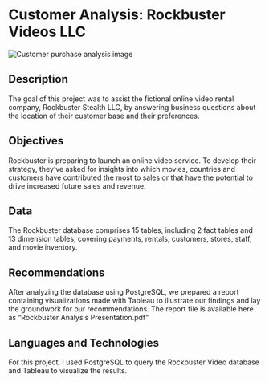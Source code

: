# Customer Analysis: Rockbuster Videos LLC

![Customer purchase analysis image](https://github.com/ktedford1/Customer-Purchase-Analysis/assets/57229346/7be43379-e6f0-4d78-b473-f0d6e327f69d)


## Description

The goal of this project was to assist the fictional online video rental company, Rockbuster Stealth LLC, by answering business questions about the location of their customer base and their preferences.

## Objectives

Rockbuster is preparing to launch an online video service. To develop their strategy, they’ve asked for insights into which movies, countries and customers have contributed the most to sales or that have the potential to drive increased future sales and revenue.

## Data

The Rockbuster database comprises 15 tables, including 2 fact tables and 13 dimension tables, covering payments, rentals, customers, stores, staff, and movie inventory.

## Recommendations

After analyzing the database using PostgreSQL, we prepared a report containing visualizations made with Tableau to illustrate our findings and lay the groundwork for our recommendations. The report file is available here as “Rockbuster Analysis Presentation.pdf"

## Languages and Technologies

For this project, I used PostgreSQL to query the Rockbuster Video database and Tableau to visualize the results.

